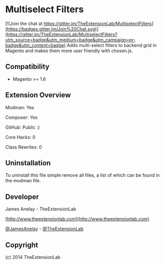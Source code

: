 # Multiselect Filters

[![Join the chat at https://gitter.im/TheExtensionLab/MultiselectFilters](https://badges.gitter.im/Join%20Chat.svg)](https://gitter.im/TheExtensionLab/MultiselectFilters?utm_source=badge&utm_medium=badge&utm_campaign=pr-badge&utm_content=badge)
Adds multi-select filters to backend grid in Magento and makes them more user friendly with chosen.js.

Compatibility
-------------
- Magento >= 1.6

Extension Overview
------------------
Modman: Yes

Composer: Yes

GitHub: Public :)

Core Hacks: 0

Class Rewrites: 0

Uninstallation
--------------
To uninstall this file simple remove all files, a list of which can be found in the modman file.

Developer
--------------
James Anelay - TheExtensionLab

[http://www.theextensionlab.com](http://www.theextensionlab.com)

[@JamesAnelay](https://twitter.com/jamesanelay) - [@TheExtensionLab](https://twitter.com/TheExtensionLab)

Copyright
---------
(c) 2014 TheExtensionLab
